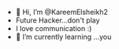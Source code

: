 - 👋 Hi, I’m @KareemElsheikh2
- Future Hacker...don't play
- I love communication :)
- 🌱 I’m currently learning ...you

<!---
KareemElsheikh2/KareemElsheikh2 is a ✨ special ✨ repository because its `README.md` (this file) appears on your GitHub profile.
You can click the Preview link to take a look at your changes.
--->
